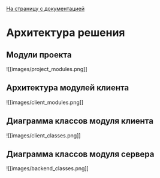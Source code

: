 [На страницу с документацией](doc_main.md)
# Архитектура решения
## Модули проекта
![[images/project_modules.png]]
## Архитектура модулей клиента
![[images/client_modules.png]]
## Диаграмма классов модуля клиента
![[images/client_classes.png]]
## Диаграмма классов модуля сервера
![[images/backend_classes.png]]